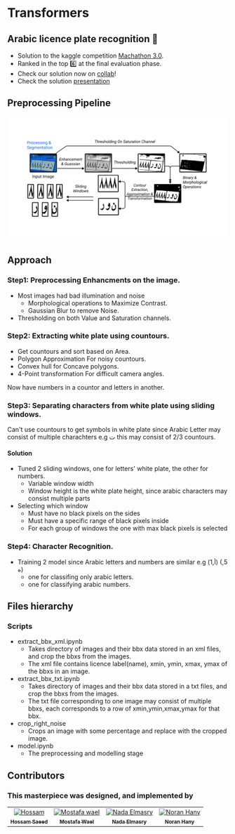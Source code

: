 # Transformers
## Arabic licence plate recognition :car:
- Solution to the kaggle competition [Machathon 3.0](https://www.kaggle.com/competitions/machathon-3/overview).
- Ranked in the top :six: at the final evaluation phase.
- Check our solution now on [collab](https://colab.research.google.com/drive/15LM0YL0Yi3KdwhPBrGH_G3iGkx6eT5XZ?usp=sharing)!
- Check the solution [presentation](https://docs.google.com/presentation/d/1oKDeQLSAw4cRpJk1M4o6nnwFDsDRIpsHaDYuUuWA6oc/edit?usp=sharing)
## Preprocessing Pipeline
![The schematic of the processor](images/preproccessing_pipeline.png)

## Approach
### Step1: Preprocessing Enhancments on the image.
- Most images had bad illumination and noise
  - Morphological operations to Maximize Contrast.
  - Gaussian Blur to remove Noise.
- Thresholding on both Value and Saturation channels.

### Step2: Extracting white plate using countours.
- Get countours and sort based on Area.
- Polygon Approximation For noisy countours.
- Convex hull for Concave polygons.
- 4-Point transformation For difficult camera angles. 

Now have numbers in a countor and letters in another.

### Step3: Separating characters from white plate using sliding windows.
Can't use countours to get symbols in white plate since Arabic Letter may consist of multiple charachters 
e.g ت  this may consist of 2/3 countours.
#### Solution
- Tuned 2 sliding windows, one for letters' white plate, the other for numbers.
  - Variable window width
  - Window height is the white plate height, since arabic characters may consist multiple parts
- Selecting which window 
  - Must have no black pixels on the sides
  - Must have a specific range of black pixels inside
  - For each group of windows the one with max black pixels is selected

### Step4: Character Recognition.
- Training 2 model since Arabic letters and numbers are similar e.g (أ,1) (5, ه)
  - one for classifing only arabic letters.
  - one for classifying arabic numbers.

## Files hierarchy
### Scripts
- extract_bbx_xml.ipynb 
  - Takes directory of images and their bbx data stored in an xml files, and crop the bbxs from the images.
  - The xml file contains licence label(name), xmin, ymin, xmax, ymax of the bbxs in an image.
- extract_bbx_txt.ipynb 
  - Takes directory of images and their bbx data stored in a txt files, and crop the bbxs from the images.
  - The txt file corresponding to one image may consist of multiple bbxs, each corresponds to a row of xmin,ymin,xmax,ymax for that bbx.
- crop_right_noise
  - Crops an image with some percentage and replace with the cropped image.
- model.ipynb
  - The preprocessing and modelling stage

## Contributors
### This masterpiece was designed, and implemented by
<table align="center">
  <tr>
    <td align="center">
    <a href="https://github.com/hoskillua" target="_black">
    <img src="https://avatars.githubusercontent.com/u/47090776?v=4" width="100px;" alt="Hossam"/>
    <br />
    <sub><b>Hossam Saeed</b></sub></a>
    </td>
    <td align="center">
    <a href="https://github.com/Mostafa-wael" target="_black">
    <img src="https://avatars.githubusercontent.com/u/56788883?v=4" width="100px;" alt="Mostafa wael"/>
    <br />
    <sub><b>Mostafa Wael</b></sub></a>
    </td>
    <td align="center">
    <a href="https://github.com/NadaElmasry" target="_black">
    <img src="https://avatars.githubusercontent.com/u/57152677?v=4" width="100px;" alt="Nada Elmasry"/>
    <br />
    <sub><b>Nada Elmasry</b></sub></a>
    </td>
    <td align="center">
    <a href="https://github.com/NouranHany" target="_black">
    <img src="https://avatars.githubusercontent.com/u/59095993?v=4" width="100px;" alt="Noran Hany"/>
    <br />
    <sub><b>Noran Hany</b></sub></a>
    </td>
  </tr>
 </table>
